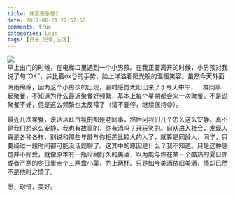 ```yaml
---
title: 仲夏夜杂想2
date: 2017-06-21 22:57:58
comments: true
categories: Logs
tags: [日志,记录,生活]
---
```

![](http://wx3.sinaimg.cn/mw690/ad108d28gy1fgqfht0wkoj20tr0trqmh.jpg)  
早上出门的时候，在电梯口里遇到一个小男孩。在我正要离开的时候，小男孩对我说了句“OK”，并比着ok👌的手势，脸上洋溢着阳光般的温暖笑容。虽然今天外面阴雨绵绵，因为这个小男孩的出现，霎时感觉太阳出来了:)
今天中午，一群同事一起聚餐，不知道为什么最近聚餐好频繁，基本上每个星期都会来一次聚餐。不是说聚餐不好，但是这么频繁也太反常了（请不要停，继续保持😄）。<!--more-->  

最近几次聚餐，说话活跃气氛的都是老同事，然后问我们几个怎么这么安静。真不是我们想这么安静，我也有故事的，你有酒吗？开玩笑的。自从进入社会，发现人真是各种各样，别说和那些年龄与你相差比较大的人了，就算是同龄人，同学，只要经过一段时间都可能没话题聊了。这其中的原因是什么？我不知道。只是这种感觉并不好受，就像原本有一瓶珍藏好久的美酒，以为能与你在某一个酷热的夏日亦或者严寒的冬日里点个三两盘小菜，酌上两杯。只是如今美酒依旧美酒，情却已然不是他时之情了。  

愿，珍惜，美好。